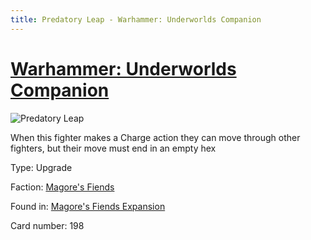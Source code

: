 ```yaml
---
title: Predatory Leap - Warhammer: Underworlds Companion
---
```


# [Warhammer: Underworlds Companion](https://guidokessels.github.io/wh-underworlds)

  

![Predatory Leap](https://warhammerunderworlds.com/wp-content/uploads/sites/6/2018/03/198_ENG.png)

When this fighter makes a Charge action they can move through other fighters, but their move must end in an empty hex

Type: Upgrade

Faction: [Magore's Fiends](https://guidokessels.github.io/wh-underworlds/factions/magores-fiends)

Found in: [Magore's Fiends Expansion](https://guidokessels.github.io/wh-underworlds/locations/magores-fiends-expansion)

Card number: 198
